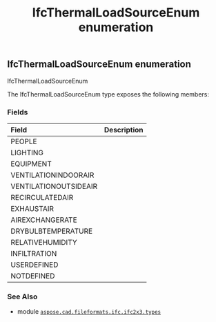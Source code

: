 ﻿---
title: IfcThermalLoadSourceEnum enumeration
second_title: Aspose.CAD for Python via .NET API References
description: 
type: docs
weight: 3080
url: /python-net/aspose.cad.fileformats.ifc.ifc2x3.types/ifcthermalloadsourceenum/
is_root: false
---

## IfcThermalLoadSourceEnum enumeration

IfcThermalLoadSourceEnum



The IfcThermalLoadSourceEnum type exposes the following members:

### Fields
| Field | Description |
| :- | :- |
| PEOPLE |  |
| LIGHTING |  |
| EQUIPMENT |  |
| VENTILATIONINDOORAIR |  |
| VENTILATIONOUTSIDEAIR |  |
| RECIRCULATEDAIR |  |
| EXHAUSTAIR |  |
| AIREXCHANGERATE |  |
| DRYBULBTEMPERATURE |  |
| RELATIVEHUMIDITY |  |
| INFILTRATION |  |
| USERDEFINED |  |
| NOTDEFINED |  |



### See Also
* module [`aspose.cad.fileformats.ifc.ifc2x3.types`](..)
